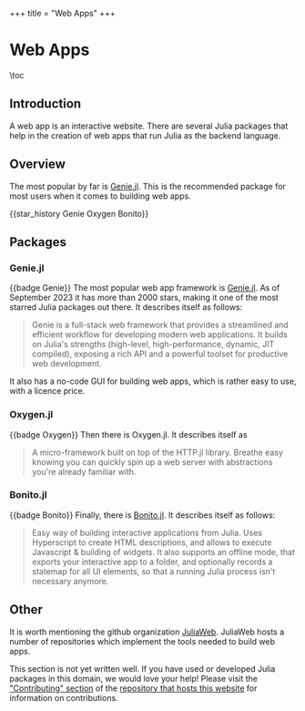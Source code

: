 +++
title = "Web Apps"
+++

# Web Apps

\toc

## Introduction
A web app is an interactive website. There are several Julia packages that help in the creation of web apps that run Julia as the backend language.

## Overview
The most popular by far is [Genie.jl](#geniejl). This is the recommended package for most users when it comes to building web apps.

{{star_history Genie Oxygen Bonito}}

## Packages

### Genie.jl
{{badge Genie}}
The most popular web app framework is [Genie.jl](https://github.com/GenieFramework/Genie.jl). As of September 2023 it has more than 2000 stars, making it one of the most starred Julia packages out there. It describes itself as follows:
> Genie is a full-stack web framework that provides a streamlined and efficient workflow for developing modern web applications. It builds on Julia's strengths (high-level, high-performance, dynamic, JIT compiled), exposing a rich API and a powerful toolset for productive web development.

It also has a no-code GUI for building web apps, which is rather easy to use, with a licence price. 

### Oxygen.jl
{{badge Oxygen}}
Then there is Oxygen.jl. It describes itself as
> A micro-framework built on top of the HTTP.jl library. Breathe easy knowing you can quickly spin up a web server with abstractions you're already familiar with.

### Bonito.jl
{{badge Bonito}}
Finally, there is [Bonito.jl](https://github.com/SimonDanisch/Bonito.jl). It describes itself as follows:
> Easy way of building interactive applications from Julia. Uses Hyperscript to create HTML descriptions, and allows to execute Javascript & building of widgets. It also supports an offline mode, that exports your interactive app to a folder, and optionally records a statemap for all UI elements, so that a running Julia process isn't necessary anymore.

## Other
It is worth mentioning the github organization [JuliaWeb](https://github.com/JuliaWeb). JuliaWeb hosts a number of repositories which implement the tools needed to build web apps.

This section is not yet written well. If you have used or developed Julia packages in this domain, we would love your help! Please visit the ["Contributing" section](https://github.com/JuliaPackageComparisons/JuliaPackageComparisons.github.io#contributing) of the [repository that hosts this website](https://github.com/JuliaPackageComparisons/JuliaPackageComparisons.github.io) for information on contributions.
